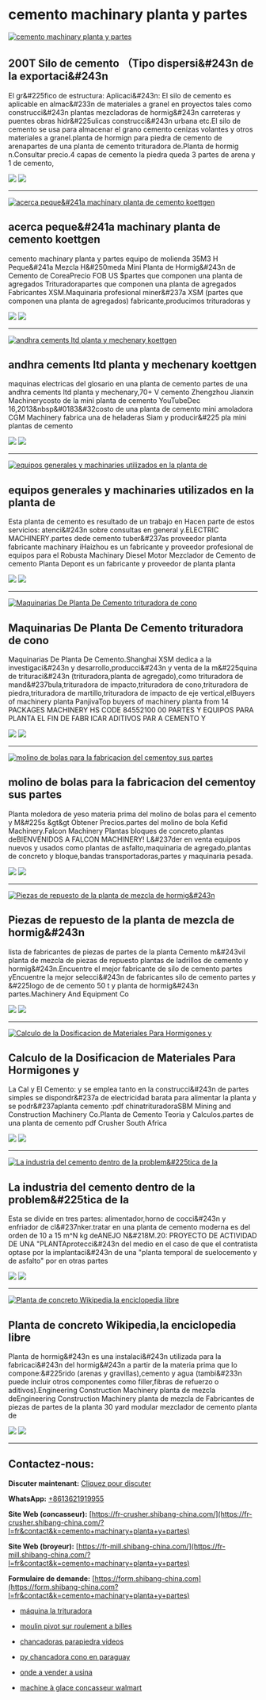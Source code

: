 # cemento machinary planta y partes

<a href="https://swt.shibang-china.com/?l=fr&img&k=cemento+machinary+planta+y+partes" target="_blank">![cemento machinary planta y partes](http://static.shibang-china.com/all-800x300/192.jpg)</a>

## 200T Silo de cemento （Tipo dispersi&#243n de la exportaci&#243n
El gr&#225fico de estructura: Aplicaci&#243n: El silo de cemento es aplicable en almac&#233n de materiales a granel en proyectos tales como construcci&#243n plantas mezcladoras de hormig&#243n carreteras y puentes obras hidr&#225ulicas construcci&#243n urbana etc.El silo de cemento se usa para almacenar el grano cemento cenizas volantes y otros materiales a granel.planta de hormign para piedra de cemento de arenapartes de una planta de cemento trituradora de.Planta de hormig n.Consultar precio.4 capas de cemento la piedra queda 3 partes de arena y 1 de cemento,


<a href="https://whatsapp.shibangsoft.com/WhatsApp.php" target="_blank" title="WhatsApp">![](http://static.shibang-china.com/icon/whatsapp.png)</a> <a href="https://swt.shibang-china.com/?l=fr&icon&k=cemento+machinary+planta+y+partes" target="_blank">![](http://static.shibang-china.com/icon/chat-fr.png)</a>

---

<a href="https://swt.shibang-china.com/?l=fr&img&k=cemento+machinary+planta+y+partes" target="_blank">![acerca peque&#241a machinary planta de cemento koettgen](http://static.shibang-china.com/all-800x300/1425.jpg)</a>

## acerca peque&#241a machinary planta de cemento koettgen
cemento machinary planta y partes equipo de molienda 35M3 H Peque&#241a Mezcla H&#250meda Mini Planta de Hormig&#243n de Cemento de CoreaPrecio FOB US $partes que componen una planta de agregados Trituradorapartes que componen una planta de agregados Fabricantes XSM.Maquinaria profesional miner&#237a XSM (partes que componen una planta de agregados) fabricante,producimos trituradoras y


<a href="https://whatsapp.shibangsoft.com/WhatsApp.php" target="_blank" title="WhatsApp">![](http://static.shibang-china.com/icon/whatsapp.png)</a> <a href="https://swt.shibang-china.com/?l=fr&icon&k=cemento+machinary+planta+y+partes" target="_blank">![](http://static.shibang-china.com/icon/chat-fr.png)</a>

---

<a href="https://swt.shibang-china.com/?l=fr&img&k=cemento+machinary+planta+y+partes" target="_blank">![andhra cements ltd planta y mechenary koettgen](http://static.shibang-china.com/all-800x300/1335.jpg)</a>

## andhra cements ltd planta y mechenary koettgen
maquinas electricas del glosario en una planta de cemento partes de una andhra cements ltd planta y mechenary,70+ V cemento Zhengzhou Jianxin Machinerycosto de la mini planta de cemento YouTubeDec 16,2013&nbsp&#0183&#32costo de una planta de cemento mini amoladora CGM Machinery fabrica una de heladeras Siam y producir&#225 pla mini plantas de cemento


<a href="https://whatsapp.shibangsoft.com/WhatsApp.php" target="_blank" title="WhatsApp">![](http://static.shibang-china.com/icon/whatsapp.png)</a> <a href="https://swt.shibang-china.com/?l=fr&icon&k=cemento+machinary+planta+y+partes" target="_blank">![](http://static.shibang-china.com/icon/chat-fr.png)</a>

---

<a href="https://swt.shibang-china.com/?l=fr&img&k=cemento+machinary+planta+y+partes" target="_blank">![equipos generales y machinaries utilizados en la planta de](http://static.shibang-china.com/all-800x300/950.jpg)</a>

## equipos generales y machinaries utilizados en la planta de
Esta planta de cemento es resultado de un trabajo en Hacen parte de estos servicios: atenci&#243n sobre consultas en general y.ELECTRIC MACHINERY.partes dede cemento tuber&#237as proveedor planta fabricante machinary iHaizhou es un fabricante y proveedor profesional de equipos para el Robusta Machinary Diesel Motor Mezclador de Cemento de cemento Planta Depont es un fabricante y proveedor de planta planta


<a href="https://whatsapp.shibangsoft.com/WhatsApp.php" target="_blank" title="WhatsApp">![](http://static.shibang-china.com/icon/whatsapp.png)</a> <a href="https://swt.shibang-china.com/?l=fr&icon&k=cemento+machinary+planta+y+partes" target="_blank">![](http://static.shibang-china.com/icon/chat-fr.png)</a>

---

<a href="https://swt.shibang-china.com/?l=fr&img&k=cemento+machinary+planta+y+partes" target="_blank">![Maquinarias De Planta De Cemento trituradora de cono](http://static.shibang-china.com/all-800x300/1329.jpg)</a>

## Maquinarias De Planta De Cemento trituradora de cono
Maquinarias De Planta De Cemento.Shanghai XSM dedica a la investigaci&#243n y desarrollo,producci&#243n y venta de la m&#225quina de trituraci&#243n (trituradora,planta de agregado),como trituradora de mand&#237bula,trituradora de impacto,trituradora de cono,trituradora de piedra,trituradora de martillo,trituradora de impacto de eje vertical,elBuyers of machinery planta PanjivaTop buyers of machinery planta from 14 PACKAGES MACHINERY HS CODE 84552100 00 PARTES Y EQUIPOS PARA PLANTA EL FIN DE FABR ICAR ADITIVOS PAR A CEMENTO Y


<a href="https://whatsapp.shibangsoft.com/WhatsApp.php" target="_blank" title="WhatsApp">![](http://static.shibang-china.com/icon/whatsapp.png)</a> <a href="https://swt.shibang-china.com/?l=fr&icon&k=cemento+machinary+planta+y+partes" target="_blank">![](http://static.shibang-china.com/icon/chat-fr.png)</a>

---

<a href="https://swt.shibang-china.com/?l=fr&img&k=cemento+machinary+planta+y+partes" target="_blank">![molino de bolas para la fabricacion del cementoy sus partes](http://static.shibang-china.com/all-800x300/305.jpg)</a>

## molino de bolas para la fabricacion del cementoy sus partes
Planta moledora de yeso materia prima del molino de bolas para el cemento y M&#225s &gt&gt Obtener Precios.partes del molino de bola Kefid Machinery.Falcon Machinery Plantas bloques de concreto,plantas deBIENVENIDOS A FALCON MACHINERY! L&#237der en venta equipos nuevos y usados como plantas de asfalto,maquinaria de agregado,plantas de concreto y bloque,bandas transportadoras,partes y maquinaria pesada.


<a href="https://whatsapp.shibangsoft.com/WhatsApp.php" target="_blank" title="WhatsApp">![](http://static.shibang-china.com/icon/whatsapp.png)</a> <a href="https://swt.shibang-china.com/?l=fr&icon&k=cemento+machinary+planta+y+partes" target="_blank">![](http://static.shibang-china.com/icon/chat-fr.png)</a>

---

<a href="https://swt.shibang-china.com/?l=fr&img&k=cemento+machinary+planta+y+partes" target="_blank">![Piezas de repuesto de la planta de mezcla de hormig&#243n](http://static.shibang-china.com/all-800x300/234.jpg)</a>

## Piezas de repuesto de la planta de mezcla de hormig&#243n
lista de fabricantes de piezas de partes de la planta Cemento m&#243vil planta de mezcla de piezas de repuesto plantas de ladrillos de cemento y hormig&#243n.Encuentre el mejor fabricante de silo de cemento partes yEncuentre la mejor selecci&#243n de fabricantes silo de cemento partes y &#225logo de de cemento 50 t y planta de hormig&#243n partes.Machinery And Equipment Co


<a href="https://whatsapp.shibangsoft.com/WhatsApp.php" target="_blank" title="WhatsApp">![](http://static.shibang-china.com/icon/whatsapp.png)</a> <a href="https://swt.shibang-china.com/?l=fr&icon&k=cemento+machinary+planta+y+partes" target="_blank">![](http://static.shibang-china.com/icon/chat-fr.png)</a>

---

<a href="https://swt.shibang-china.com/?l=fr&img&k=cemento+machinary+planta+y+partes" target="_blank">![Calculo de la Dosificacion de Materiales Para Hormigones y](http://static.shibang-china.com/all-800x300/1316.jpg)</a>

## Calculo de la Dosificacion de Materiales Para Hormigones y
La Cal y El Cemento: y se emplea tanto en la construcci&#243n de partes simples se dispondr&#237a de electricidad barata para alimentar la planta y se podr&#237aplanta cemento :pdf chinatrituradoraSBM Mining and Construction Machinery Co.Planta de Cemento Teoria y Calculos.partes de una planta de cemento pdf Crusher South Africa


<a href="https://whatsapp.shibangsoft.com/WhatsApp.php" target="_blank" title="WhatsApp">![](http://static.shibang-china.com/icon/whatsapp.png)</a> <a href="https://swt.shibang-china.com/?l=fr&icon&k=cemento+machinary+planta+y+partes" target="_blank">![](http://static.shibang-china.com/icon/chat-fr.png)</a>

---

<a href="https://swt.shibang-china.com/?l=fr&img&k=cemento+machinary+planta+y+partes" target="_blank">![La industria del cemento dentro de la problem&#225tica de la](http://static.shibang-china.com/all-800x300/771.jpg)</a>

## La industria del cemento dentro de la problem&#225tica de la
Esta se divide en tres partes: alimentador,horno de cocci&#243n y enfriador de cl&#237nker.tratar en una planta de cemento moderna es del orden de 10 a 15 m^N kg deANEJO N&#218M.20: PROYECTO DE ACTIVIDAD DE UNA "PLANTAprotecci&#243n del medio en el caso de que el contratista optase por la implantaci&#243n de una "planta temporal de suelocemento y de asfalto" por en otras partes


<a href="https://whatsapp.shibangsoft.com/WhatsApp.php" target="_blank" title="WhatsApp">![](http://static.shibang-china.com/icon/whatsapp.png)</a> <a href="https://swt.shibang-china.com/?l=fr&icon&k=cemento+machinary+planta+y+partes" target="_blank">![](http://static.shibang-china.com/icon/chat-fr.png)</a>

---

<a href="https://swt.shibang-china.com/?l=fr&img&k=cemento+machinary+planta+y+partes" target="_blank">![Planta de concreto Wikipedia,la enciclopedia libre](http://static.shibang-china.com/all-800x300/618.jpg)</a>

## Planta de concreto Wikipedia,la enciclopedia libre
Planta de hormig&#243n es una instalaci&#243n utilizada para la fabricaci&#243n del hormig&#243n a partir de la materia prima que lo compone:&#225rido (arenas y gravillas),cemento y agua (tambi&#233n puede incluir otros componentes como filler,fibras de refuerzo o aditivos).Engineering Construction Machinery planta de mezcla deEngineering Construction Machinery planta de mezcla de Fabricantes de piezas de partes de la planta 30 yard modular mezclador de cemento planta de


<a href="https://whatsapp.shibangsoft.com/WhatsApp.php" target="_blank" title="WhatsApp">![](http://static.shibang-china.com/icon/whatsapp.png)</a> <a href="https://swt.shibang-china.com/?l=fr&icon&k=cemento+machinary+planta+y+partes" target="_blank">![](http://static.shibang-china.com/icon/chat-fr.png)</a>

---
## Contactez-nous:

**Discuter maintenant:** [Cliquez pour discuter](https://swt.shibang-china.com?l=fr&contact&k=cemento+machinary+planta+y+partes)

**WhatsApp:**  [+8613621919955](https://whatsapp.shibangsoft.com/WhatsApp.php)

**Site Web (concasseur):** [https://fr-crusher.shibang-china.com/](https://fr-crusher.shibang-china.com/?l=fr&contact&k=cemento+machinary+planta+y+partes)

**Site Web (broyeur):** [https://fr-mill.shibang-china.com/](https://fr-mill.shibang-china.com/?l=fr&contact&k=cemento+machinary+planta+y+partes)

**Formulaire de demande:** [https://form.shibang-china.com](https://form.shibang-china.com?l=fr&contact&k=cemento+machinary+planta+y+partes)

* [máquina la trituradora](../62/m%C3%A1quina%20la%20trituradora.md)

* [moulin pivot sur roulement a billes](../61/moulin%20pivot%20sur%20roulement%20a%20billes.md)

* [chancadoras parapiedra videos](../64/chancadoras%20parapiedra%20videos.md)

* [py chancadora cono en paraguay](../63/py%20chancadora%20cono%20en%20paraguay.md)

* [onde a vender a usina](../63/onde%20a%20vender%20a%20usina.md)

* [machine à glace concasseur walmart](../61/machine%20%C3%A0%20glace%20concasseur%20walmart.md)